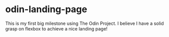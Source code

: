 # odin-landing-page
This is my first big milestone using The Odin Project. I believe I have a solid grasp on flexbox to achieve a nice landing page!